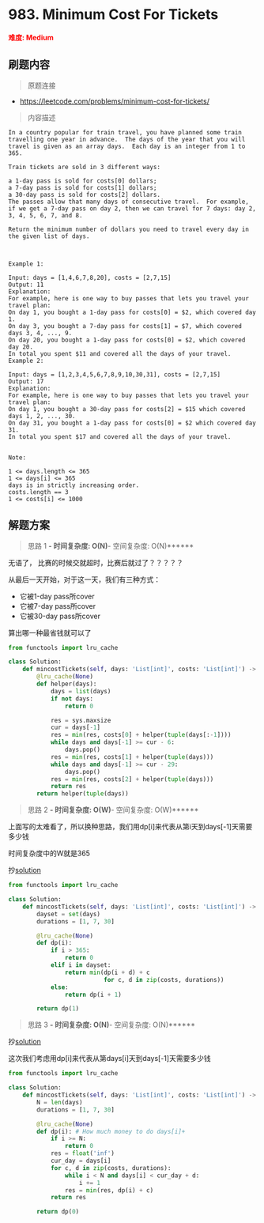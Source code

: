 # 983. Minimum Cost For Tickets

**<font color=red>难度: Medium</font>**

## 刷题内容

> 原题连接

* https://leetcode.com/problems/minimum-cost-for-tickets/

> 内容描述

```
In a country popular for train travel, you have planned some train travelling one year in advance.  The days of the year that you will travel is given as an array days.  Each day is an integer from 1 to 365.

Train tickets are sold in 3 different ways:

a 1-day pass is sold for costs[0] dollars;
a 7-day pass is sold for costs[1] dollars;
a 30-day pass is sold for costs[2] dollars.
The passes allow that many days of consecutive travel.  For example, if we get a 7-day pass on day 2, then we can travel for 7 days: day 2, 3, 4, 5, 6, 7, and 8.

Return the minimum number of dollars you need to travel every day in the given list of days.

 

Example 1:

Input: days = [1,4,6,7,8,20], costs = [2,7,15]
Output: 11
Explanation: 
For example, here is one way to buy passes that lets you travel your travel plan:
On day 1, you bought a 1-day pass for costs[0] = $2, which covered day 1.
On day 3, you bought a 7-day pass for costs[1] = $7, which covered days 3, 4, ..., 9.
On day 20, you bought a 1-day pass for costs[0] = $2, which covered day 20.
In total you spent $11 and covered all the days of your travel.
Example 2:

Input: days = [1,2,3,4,5,6,7,8,9,10,30,31], costs = [2,7,15]
Output: 17
Explanation: 
For example, here is one way to buy passes that lets you travel your travel plan:
On day 1, you bought a 30-day pass for costs[2] = $15 which covered days 1, 2, ..., 30.
On day 31, you bought a 1-day pass for costs[0] = $2 which covered day 31.
In total you spent $17 and covered all the days of your travel.
 

Note:

1 <= days.length <= 365
1 <= days[i] <= 365
days is in strictly increasing order.
costs.length == 3
1 <= costs[i] <= 1000
```

## 解题方案

> 思路 1
******- 时间复杂度: O(N)******- 空间复杂度: O(N)******

无语了， 比赛的时候交就超时，比赛后就过了？？？？？

从最后一天开始，对于这一天，我们有三种方式：
- 它被1-day pass所cover
- 它被7-day pass所cover
- 它被30-day pass所cover

算出哪一种最省钱就可以了

```python
from functools import lru_cache

class Solution:
    def mincostTickets(self, days: 'List[int]', costs: 'List[int]') -> 'int':
        @lru_cache(None)
        def helper(days):
            days = list(days)
            if not days:
                return 0

            res = sys.maxsize
            cur = days[-1]
            res = min(res, costs[0] + helper(tuple(days[:-1])))
            while days and days[-1] >= cur - 6:
                days.pop()
            res = min(res, costs[1] + helper(tuple(days)))
            while days and days[-1] >= cur - 29:
                days.pop()
            res = min(res, costs[2] + helper(tuple(days)))
            return res
        return helper(tuple(days))
```



> 思路 2
******- 时间复杂度: O(W)******- 空间复杂度: O(W)******


上面写的太难看了，所以换种思路，我们用dp[i]来代表从第i天到days[-1]天需要多少钱

时间复杂度中的W就是365

抄[solution](https://leetcode.com/problems/minimum-cost-for-tickets/submissions/)

```python
from functools import lru_cache

class Solution:
    def mincostTickets(self, days: 'List[int]', costs: 'List[int]') -> 'int':
        dayset = set(days)
        durations = [1, 7, 30]

        @lru_cache(None)
        def dp(i):
            if i > 365:
                return 0
            elif i in dayset:
                return min(dp(i + d) + c
                           for c, d in zip(costs, durations))
            else:
                return dp(i + 1)

        return dp(1)
```




> 思路 3
******- 时间复杂度: O(N)******- 空间复杂度: O(N)******



抄[solution](https://leetcode.com/problems/minimum-cost-for-tickets/submissions/)

这次我们考虑用dp[i]来代表从第days[i]天到days[-1]天需要多少钱


```python
from functools import lru_cache

class Solution:
    def mincostTickets(self, days: 'List[int]', costs: 'List[int]') -> 'int':
        N = len(days)
        durations = [1, 7, 30]

        @lru_cache(None)
        def dp(i): # How much money to do days[i]+
            if i >= N: 
                return 0
            res = float('inf')
            cur_day = days[i]
            for c, d in zip(costs, durations):
                while i < N and days[i] < cur_day + d:
                    i += 1
                res = min(res, dp(i) + c)
            return res

        return dp(0)
```























